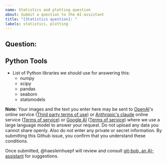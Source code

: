 ```yaml
---
name: Statistics and plotting question
about: Submit a question to the AI-assistant
title: "[Statistics question]: "
labels: statistics, plotting
---
```


## Question:


## Python Tools
- List of Python libraries we should use for answering this:
  - numpy
  - scipy
  - pandas
  - seaborn
  - statsmodels

**Note:** Your images and the text you enter here may be sent to [OpenAI](https://openai.com/)'s online service ([Third party terms of use](https://openai.com/policies/row-terms-of-use/)) or [Anthropic's claude](https://www.anthropic.com/api) online service ([Terms of service](https://www.anthropic.com/legal/consumer-terms)) or [Google AI](https://ai.google.dev/) ([Terms of service](https://ai.google.dev/gemini-api/terms)) where we use a large language model to answer your request. 
Do not upload any data you cannot share openly. Also do not enter any private or secret information. By submitting this Github issue, you confirm that you understand these conditions.

Once submitted, @haesleinhuepf will review and consult [git-bob, an AI-assistant](https://github.com/haesleinhuepf/git-bob) for suggestions. 
